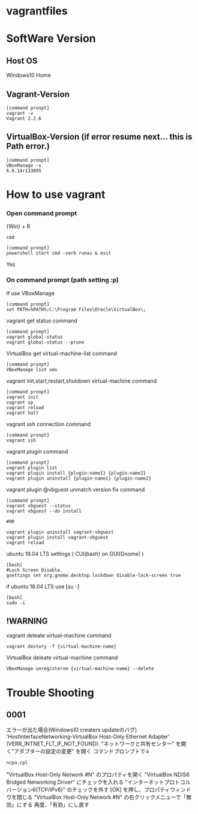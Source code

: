 # vagrantfiles

# SoftWare Version
## Host OS
Windows10 Home

## Vagrant-Version
```[command pronpt]
[command pronpt]
vagrant -v
Vagrant 2.2.6
```

## VirtualBox-Version  (if error resume next... this is Path error.)
```[command pronpt]
[command pronpt]
VBoxManage -v
6.0.14r133895
```

# How to use vagrant
### Open command prompt
{Win} + R
```
cmd
```
```[command pronpt]
[command pronpt]
powershell start cmd -verb runas & exit
```
Yes

### On command prompt (path setting :p)
If use VBoxManage
```[command pronpt]
[command pronpt]
set PATH=%PATH%;C:\Program Files\Oracle\VirtualBox\;
```

vagrant get status command
```[command pronpt]
[command pronpt]
vagrant global-status
vagrant global-status --prune
```

VirtualBox get virtual-machine-list command
```[command pronpt]
[command pronpt]
VBoxManage list vms
```

vagrant init,start,restart,shutdown virtual-machine command
```[command pronpt]
[command pronpt]
vagrant init
vagrant up
vagrant reload
vagrant halt
```

vagrant ssh connection command
```[command pronpt]
[command pronpt]
vagrant ssh
```

vagrant plugin command
```[command pronpt]
[command pronpt]
vagrant plugin list
vagrant plugin install {plugin-name1} {plugin-name2}
vagrant plugin uninstall {plugin-name1} {plugin-name2}
```

vagrant plugin @vbguest unmatch version fix command
```[command pronpt]
[command pronpt]
vagrant vbguest --status
vagrant vbguest --do install

#OR

vagrant plugin uninstall vagrant-vbguest
vagrant plugin install vagrant-vbguest
vagrant reload
```

ubuntu 18.04 LTS settings ( CUI(bash) on GUI(Gnome) )
```[bash]
[bash]
#Lock Screen Disable.
gsettings set org.gnome.desktop.lockdown disable-lock-screen true
```

if ubuntu 18.04 LTS use [su -]
```[bash]
[bash]
sudo -i
```

## !WARNING
vagrant deleate virtual-machine command
```
vagrant destory -f {virtual-machine-name}
```

VirtualBox deleate virtual-machine command
```
VBoxManage unregistervm {virtual-machine-name} --delete
```

# Trouble Shooting
## 0001
エラーが出た場合(Windows10 creaters updateのバグ)
'HostInterfaceNetworking-VirtualBox Host-Only Ethernet Adapter' (VERR_INTNET_FLT_IF_NOT_FOUND).
"ネットワークと共有センター" を開く"アダプターの設定の変更" を開く
コマンドプロンプトで↓
```
ncpa.cpl
```
"VirtualBox Host-Only Network #N" のプロパティを開く
"VirtualBox NDIS6 Bridged Networking Driver" にチェックを入れる
"インターネットプロトコル バージョン6(TCP/IPv6)" のチェックを外す
[OK] を押し、プロパティウィンドウを閉じる
"VirtualBox Host-Only Network #N" の右クリックメニューで「無効」にする
再度、「有効」にし直す


